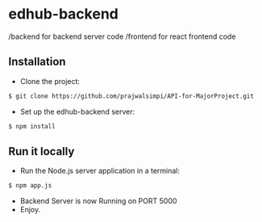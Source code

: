 # edhub-backend

/backend for backend server code
/frontend for react frontend code


## Installation

* Clone the project: 

```bash
$ git clone https://github.com/prajwalsimpi/API-for-MajorProject.git
```


* Set up the edhub-backend server:

```bash
$ npm install
```




## Run it locally

* Run the Node.js server application in a terminal:

```bash
$ npm app.js
```



* Backend Server is now Running on PORT 5000
* Enjoy.
